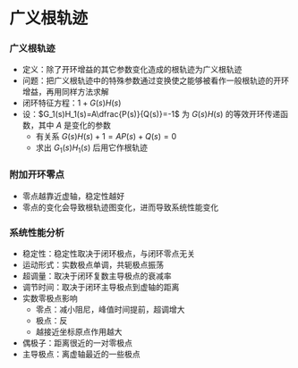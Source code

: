# 广义根轨迹


### 广义根轨迹

- 定义：除了开环增益的其它参数变化造成的根轨迹为广义根轨迹
- 问题：把广义根轨迹中的特殊参数通过变换使之能够被看作一般根轨迹的开环增益，再用同样方法求解
- 闭环特征方程：$1+G(s)H(s)$
- 设：$G_1(s)H_1(s)=A\dfrac{P(s)}{Q(s)}=-1$ 为 $G(s)H(s)$ 的等效开环传递函数，其中 $A$ 是变化的参数
	- 有关系 $G(s)H(s) + 1 = AP(s)+Q(s) = 0$
	- 求出 $G_1(s)H_1(s)$ 后用它作根轨迹

### 附加开环零点

- 零点越靠近虚轴，稳定性越好
- 零点的变化会导致根轨迹图变化，进而导致系统性能变化

### 系统性能分析

- 稳定性：稳定性取决于闭环极点，与闭环零点无关
- 运动形式：实数极点单调，共轭极点振荡
- 超调量：取决于闭环复数主导极点的衰减率
- 调节时间：取决于闭环主导极点到虚轴的距离
- 实数零极点影响
	- 零点：减小阻尼，峰值时间提前，超调增大
	- 极点：反
	- 越接近坐标原点作用越大
- 偶极子：距离很近的一对零极点
- 主导极点：离虚轴最近的一些极点
